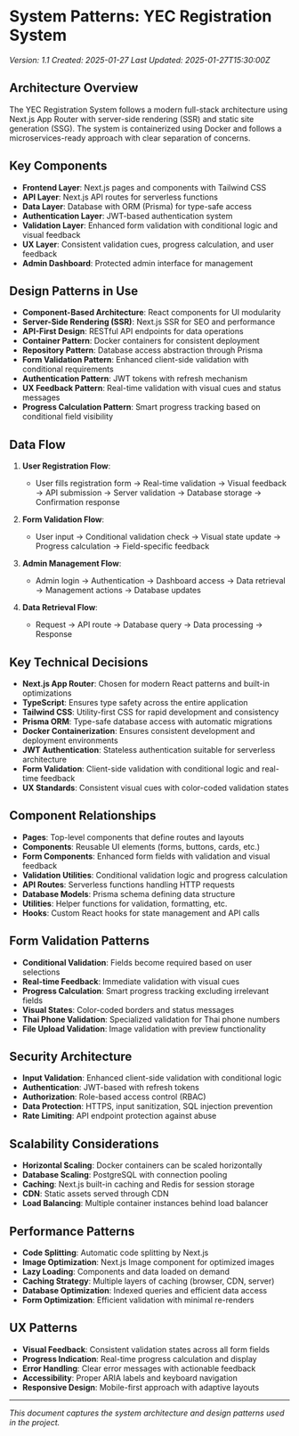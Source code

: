 # System Patterns: YEC Registration System
*Version: 1.1*
*Created: 2025-01-27*
*Last Updated: 2025-01-27T15:30:00Z*

## Architecture Overview
The YEC Registration System follows a modern full-stack architecture using Next.js App Router with server-side rendering (SSR) and static site generation (SSG). The system is containerized using Docker and follows a microservices-ready approach with clear separation of concerns.

## Key Components
- **Frontend Layer**: Next.js pages and components with Tailwind CSS
- **API Layer**: Next.js API routes for serverless functions
- **Data Layer**: Database with ORM (Prisma) for type-safe access
- **Authentication Layer**: JWT-based authentication system
- **Validation Layer**: Enhanced form validation with conditional logic and visual feedback
- **UX Layer**: Consistent validation cues, progress calculation, and user feedback
- **Admin Dashboard**: Protected admin interface for management

## Design Patterns in Use
- **Component-Based Architecture**: React components for UI modularity
- **Server-Side Rendering (SSR)**: Next.js SSR for SEO and performance
- **API-First Design**: RESTful API endpoints for data operations
- **Container Pattern**: Docker containers for consistent deployment
- **Repository Pattern**: Database access abstraction through Prisma
- **Form Validation Pattern**: Enhanced client-side validation with conditional requirements
- **Authentication Pattern**: JWT tokens with refresh mechanism
- **UX Feedback Pattern**: Real-time validation with visual cues and status messages
- **Progress Calculation Pattern**: Smart progress tracking based on conditional field visibility

## Data Flow
1. **User Registration Flow**:
   - User fills registration form → Real-time validation → Visual feedback → API submission → Server validation → Database storage → Confirmation response

2. **Form Validation Flow**:
   - User input → Conditional validation check → Visual state update → Progress calculation → Field-specific feedback

3. **Admin Management Flow**:
   - Admin login → Authentication → Dashboard access → Data retrieval → Management actions → Database updates

4. **Data Retrieval Flow**:
   - Request → API route → Database query → Data processing → Response

## Key Technical Decisions
- **Next.js App Router**: Chosen for modern React patterns and built-in optimizations
- **TypeScript**: Ensures type safety across the entire application
- **Tailwind CSS**: Utility-first CSS for rapid development and consistency
- **Prisma ORM**: Type-safe database access with automatic migrations
- **Docker Containerization**: Ensures consistent development and deployment environments
- **JWT Authentication**: Stateless authentication suitable for serverless architecture
- **Form Validation**: Client-side validation with conditional logic and real-time feedback
- **UX Standards**: Consistent visual cues with color-coded validation states

## Component Relationships
- **Pages**: Top-level components that define routes and layouts
- **Components**: Reusable UI elements (forms, buttons, cards, etc.)
- **Form Components**: Enhanced form fields with validation and visual feedback
- **Validation Utilities**: Conditional validation logic and progress calculation
- **API Routes**: Serverless functions handling HTTP requests
- **Database Models**: Prisma schema defining data structure
- **Utilities**: Helper functions for validation, formatting, etc.
- **Hooks**: Custom React hooks for state management and API calls

## Form Validation Patterns
- **Conditional Validation**: Fields become required based on user selections
- **Real-time Feedback**: Immediate validation with visual cues
- **Progress Calculation**: Smart progress tracking excluding irrelevant fields
- **Visual States**: Color-coded borders and status messages
- **Thai Phone Validation**: Specialized validation for Thai phone numbers
- **File Upload Validation**: Image validation with preview functionality

## Security Architecture
- **Input Validation**: Enhanced client-side validation with conditional logic
- **Authentication**: JWT-based with refresh tokens
- **Authorization**: Role-based access control (RBAC)
- **Data Protection**: HTTPS, input sanitization, SQL injection prevention
- **Rate Limiting**: API endpoint protection against abuse

## Scalability Considerations
- **Horizontal Scaling**: Docker containers can be scaled horizontally
- **Database Scaling**: PostgreSQL with connection pooling
- **Caching**: Next.js built-in caching and Redis for session storage
- **CDN**: Static assets served through CDN
- **Load Balancing**: Multiple container instances behind load balancer

## Performance Patterns
- **Code Splitting**: Automatic code splitting by Next.js
- **Image Optimization**: Next.js Image component for optimized images
- **Lazy Loading**: Components and data loaded on demand
- **Caching Strategy**: Multiple layers of caching (browser, CDN, server)
- **Database Optimization**: Indexed queries and efficient data access
- **Form Optimization**: Efficient validation with minimal re-renders

## UX Patterns
- **Visual Feedback**: Consistent validation states across all form fields
- **Progress Indication**: Real-time progress calculation and display
- **Error Handling**: Clear error messages with actionable feedback
- **Accessibility**: Proper ARIA labels and keyboard navigation
- **Responsive Design**: Mobile-first approach with adaptive layouts

---

*This document captures the system architecture and design patterns used in the project.* 